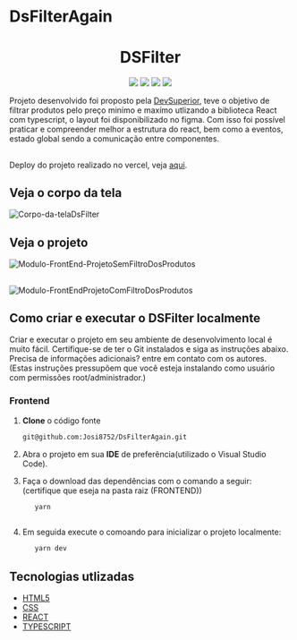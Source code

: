 # DsFilterAgain

<h1 align="center">DSFilter</h1>

<p align='center'>
   <img src="https://img.shields.io/badge/React-20232A?style=for-the-badge&logo=react&logoColor=61DAFB">
   <img src="https://img.shields.io/badge/TypeScript-007ACC?style=for-the-badge&logo=typescript&logoColor=white">
   <img src="https://img.shields.io/badge/HTML5-E34F26?style=for-the-badge&logo=html5&logoColor=white"/>
   <img src="https://img.shields.io/badge/CSS3-1572B6?style=for-the-badge&logo=css3&logoColor=white">
</p>

Projeto desenvolvido foi proposto pela [DevSuperior](https://devsuperior.com.br/), teve o objetivo de filtrar produtos pelo preço minímo e maxímo utlizando a biblioteca React com typescript, o layout foi disponibilizado no figma. Com isso foi possível praticar e compreender melhor a estrutura do react, bem como a eventos, estado global sendo a comunicação entre componentes.

##

Deploy do projeto realizado no vercel, veja [aqui](https://ds-filter.vercel.app/).

## Veja o corpo da tela 

![Corpo-da-telaDsFilter](https://github.com/Josi8752/DsFilterAgain/assets/98353328/09f5b1a5-0e15-43a1-a068-071d092fd254)


## Veja o projeto 


![Modulo-FrontEnd-ProjetoSemFiltroDosProdutos](https://github.com/Josi8752/DsFilterAgain/assets/98353328/ef0b0237-d91c-4901-ac01-ec4a84e20713)
##
![Modulo-FrontEndProjetoComFiltroDosProdutos](https://github.com/Josi8752/DsFilterAgain/assets/98353328/e50d943b-22c8-4419-abe4-bdecef5269df)

## Como criar e executar o DSFilter localmente

Criar e executar o projeto em seu ambiente de desenvolvimento local é muito fácil. Certifique-se de ter o Git instalados e siga as instruções abaixo. Precisa de informações adicionais? entre em contato com os autores.
(Estas instruções pressupõem que você esteja instalando como usuário com permissões root/administrador.)

### Frontend

1. **Clone** o código fonte

   ```bash
   git@github.com:Josi8752/DsFilterAgain.git
   ```
2. Abra o projeto em sua **IDE** de preferência(utilizado o Visual Studio Code).

3. Faça o download das dependências com o comando a seguir: (certifique que eseja na pasta raiz (FRONTEND))  

   ```bash
      yarn
      
4. Em seguida execute o comoando para inicializar o projeto localmente:

   ```bash
      yarn dev
   ```

## Tecnologias utlizadas

- [HTML5](https://developer.mozilla.org/en-US/docs/Glossary/HTML5)
- [CSS](https://developer.mozilla.org/en-US/docs/Web/CSS)
- [REACT](https://reactjs.org/docs/getting-started.html)
- [TYPESCRIPT](https://www.typescriptlang.org/docs/)



